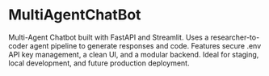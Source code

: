 # MultiAgentChatBot
Multi-Agent Chatbot built with FastAPI and Streamlit. Uses a researcher-to-coder agent pipeline to generate responses and code. Features secure .env API key management, a clean UI, and a modular backend. Ideal for staging, local development, and future production deployment.
